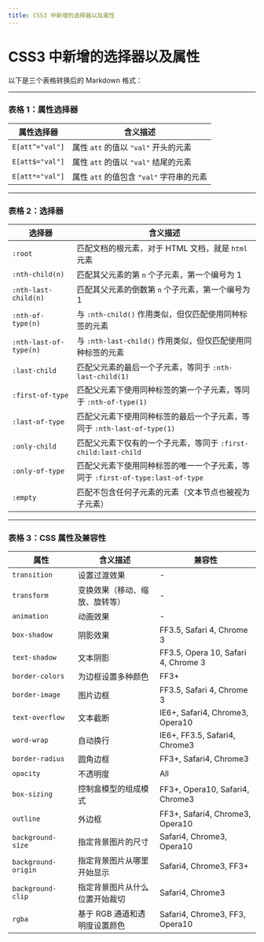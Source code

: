 ```yaml
---
title: CSS3 中新增的选择器以及属性
---
```


# CSS3 中新增的选择器以及属性

以下是三个表格转换后的 Markdown 格式：

---

### **表格 1：属性选择器**
| 属性选择器         | 含义描述                          |
|---------------------|-----------------------------------|
| `E[att^="val"]`     | 属性 `att` 的值以 `"val"` 开头的元素 |
| `E[att$="val"]`     | 属性 `att` 的值以 `"val"` 结尾的元素 |
| `E[att*="val"]`     | 属性 `att` 的值包含 `"val"` 字符串的元素 |

---

### **表格 2：选择器**
| 选择器                      | 含义描述                                                                 |
|-----------------------------|--------------------------------------------------------------------------|
| `:root`                     | 匹配文档的根元素，对于 HTML 文档，就是 `html` 元素                        |
| `:nth-child(n)`             | 匹配其父元素的第 `n` 个子元素，第一个编号为 1                             |
| `:nth-last-child(n)`        | 匹配其父元素的倒数第 `n` 个子元素，第一个编号为 1                         |
| `:nth-of-type(n)`           | 与 `:nth-child()` 作用类似，但仅匹配使用同种标签的元素                    |
| `:nth-last-of-type(n)`      | 与 `:nth-last-child()` 作用类似，但仅匹配使用同种标签的元素               |
| `:last-child`               | 匹配父元素的最后一个子元素，等同于 `:nth-last-child(1)`                   |
| `:first-of-type`            | 匹配父元素下使用同种标签的第一个子元素，等同于 `:nth-of-type(1)`          |
| `:last-of-type`             | 匹配父元素下使用同种标签的最后一个子元素，等同于 `:nth-last-of-type(1)`  |
| `:only-child`               | 匹配父元素下仅有的一个子元素，等同于 `:first-child:last-child`            |
| `:only-of-type`             | 匹配父元素下使用同种标签的唯一一个子元素，等同于 `:first-of-type:last-of-type` |
| `:empty`                    | 匹配不包含任何子元素的元素（文本节点也被视为子元素）                      |

---

### **表格 3：CSS 属性及兼容性**
| 属性              | 含义描述                          | 兼容性                                |
|-------------------|-----------------------------------|---------------------------------------|
| `transition`      | 设置过渡效果                      | -                                     |
| `transform`       | 变换效果（移动、缩放、旋转等）    | -                                     |
| `animation`       | 动画效果                          | -                                     |
| `box-shadow`      | 阴影效果                          | FF3.5, Safari 4, Chrome 3             |
| `text-shadow`     | 文本阴影                          | FF3.5, Opera 10, Safari 4, Chrome 3   |
| `border-colors`   | 为边框设置多种颜色                | FF3+                                  |
| `border-image`    | 图片边框                          | FF3.5, Safari 4, Chrome 3             |
| `text-overflow`   | 文本截断                          | IE6+, Safari4, Chrome3, Opera10       |
| `word-wrap`       | 自动换行                          | IE6+, FF3.5, Safari4, Chrome3         |
| `border-radius`   | 圆角边框                          | FF3+, Safari4, Chrome3                |
| `opacity`         | 不透明度                          | All                                   |
| `box-sizing`      | 控制盒模型的组成模式              | FF3+, Opera10, Safari4, Chrome3       |
| `outline`         | 外边框                            | FF3+, Safari4, Chrome3, Opera10       |
| `background-size` | 指定背景图片的尺寸                | Safari4, Chrome3, Opera10             |
| `background-origin` | 指定背景图片从哪里开始显示      | Safari4, Chrome3, FF3+                |
| `background-clip` | 指定背景图片从什么位置开始裁切    | Safari4, Chrome3                      |
| `rgba`            | 基于 RGB 通道和透明度设置颜色     | Safari4, Chrome3, FF3, Opera10        |
